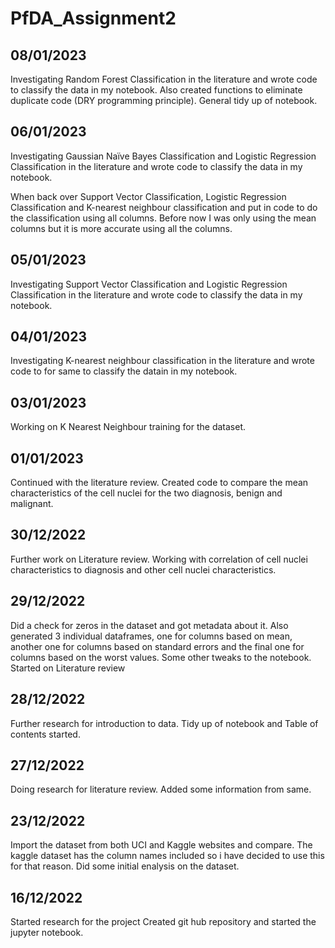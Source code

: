 # PfDA_Assignment2


08/01/2023
----------
Investigating Random Forest Classification in the literature and wrote code to classify the data in my notebook.
Also created functions to eliminate duplicate code (DRY programming principle).
General tidy up of notebook.


06/01/2023
----------
Investigating Gaussian Naïve Bayes Classification and Logistic Regression Classification in the literature and wrote code to classify the data in my notebook.

When back over Support Vector Classification, Logistic Regression Classification and K-nearest neighbour classification and put in code to do the classification using all columns. Before now I was only using the mean columns but it is more accurate using all the columns.


05/01/2023
----------
Investigating Support Vector Classification and Logistic Regression Classification in the literature and wrote code to classify the data in my notebook.


04/01/2023
----------
Investigating K-nearest neighbour classification in the literature and wrote code to for same to classify the datain in my notebook.


03/01/2023
----------
Working on K Nearest Neighbour training for the dataset.


01/01/2023
----------
Continued with the literature review.
Created code to compare the mean characteristics of the cell nuclei for the two diagnosis, benign and malignant.


30/12/2022
----------
Further work on Literature review.
Working with correlation of cell nuclei characteristics to diagnosis and other cell nuclei characteristics.


29/12/2022
----------
Did a check for zeros in the dataset and got metadata about it.
Also generated 3 individual dataframes, one for columns based on mean, another one for columns based on standard errors and the final one for columns based on the worst values.
Some other tweaks to the notebook.
Started on Literature review


28/12/2022
----------
Further research for introduction to data.
Tidy up of notebook and Table of contents started.


27/12/2022
----------
Doing research for literature review. Added some information from same.


23/12/2022
----------
Import the dataset from both UCI and Kaggle websites and compare. 
The kaggle dataset has the column names included so i have decided to use this for that reason.
Did some initial enalysis on the dataset.


16/12/2022
----------
Started research for the project
Created git hub repository and started the jupyter notebook.